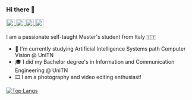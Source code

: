 ### Hi there 👋
  

  
  <a href="https://github.com/laitifranz">
    <img align="center" alt="laitifranz's GitHub" width="22px" src="https://cdn3.iconfinder.com/data/icons/social-rounded-2/72/GitHub-512.png" />
  </a>
    <a href="https://stackoverflow.com/users/8943214/francesco-laiti">
    <img align="center" alt="laitifranz's Stackoverflow" width="22px" src="https://cdn0.iconfinder.com/data/icons/social-rounded/72/stackoverflow-1024.png" />
  </a>
  <a href="https://www.linkedin.com/in/francesco-laiti/">
    <img align="center" alt="laitifranz's LinkedIN" width="22px" src="https://cdn1.iconfinder.com/data/icons/logotypes/32/square-linkedin-512.png" />
  </a>
   <a href="https://www.youtube.com/channel/UCunETK_PtmM07tlOI2FQQhw">
    <img align="center" alt="laitifranz's YouTube" width="22px" src="https://cdn2.iconfinder.com/data/icons/social-media-icon-set-6/94/youtube-1024.png" />
  </a>

<br/>
<br/>
I am a passionate self-taught Master's student from Italy 🇮🇹

- 🌱 I'm currently studying Artificial Intelligence Systems path Computer Vision @ UniTN
- 🎓 I did my Bachelor degree's in Information and Communication Engineering @ UniTN
- 🎞 I am a photography and video editing enthusiast!

[![Top Langs](https://github-readme-stats.vercel.app/api/top-langs/?username=laitifranz&layout=compact)]()

<!--
**laitifranz/laitifranz** is a ✨ _special_ ✨ repository because its `README.md` (this file) appears on your GitHub profile.

Here are some ideas to get you started:

- 🔭 I’m currently working on ...
- 🌱 I’m currently learning ...
- 👯 I’m looking to collaborate on ...
- 🤔 I’m looking for help with ...
- 💬 Ask me about ...
- 📫 How to reach me: ...
- 😄 Pronouns: ...
- ⚡ Fun fact: ...
-->
